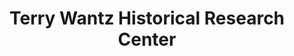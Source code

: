 ---
layout: repo
title: "Terry Wantz Historical Research Center"
id: 3976
permalink: repos/3976/
---
